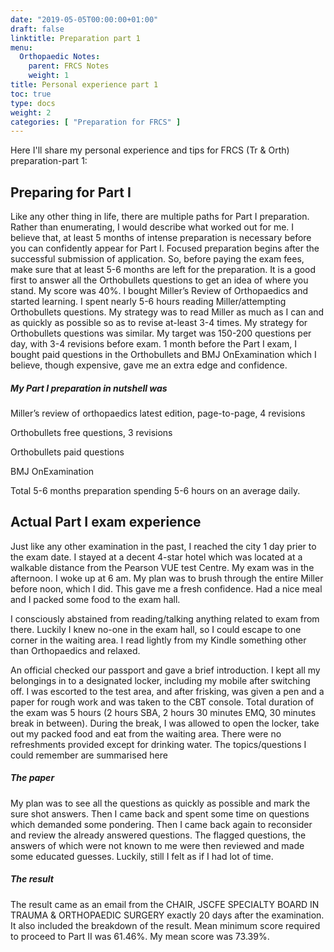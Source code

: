 ```yaml
---
date: "2019-05-05T00:00:00+01:00"
draft: false
linktitle: Preparation part 1
menu:
  Orthopaedic Notes:
    parent: FRCS Notes
    weight: 1
title: Personal experience part 1
toc: true
type: docs
weight: 2
categories: [ "Preparation for FRCS" ] 
---
```


Here I'll share my personal experience and tips for FRCS (Tr & Orth) preparation-part 1:

## Preparing for Part I
Like any other thing in life, there are multiple paths for Part I preparation. Rather than enumerating, I would describe what worked out for me. I believe that, at least 5 months of intense preparation is necessary before you can confidently appear for Part I. Focused preparation begins after the successful submission of application. So, before paying the exam fees, make sure that at least 5-6 months are left for the preparation. It is a good first to answer all the Orthobullets questions to get an idea of where you stand. My score was 40%. I bought Miller’s Review of Orthopaedics and started learning. I spent nearly 5-6 hours reading Miller/attempting Orthobullets questions. My strategy was to read Miller as much as I can and as quickly as possible so as to revise at-least 3-4 times. My strategy for Orthobullets questions was similar. My target was 150-200 questions per day, with 3-4 revisions before exam. 1 month before the Part I exam, I bought paid questions in the Orthobullets and BMJ OnExamination which I believe, though expensive, gave me an extra edge and confidence.  

##### My Part I preparation in nutshell was
Miller’s review of orthopaedics latest edition, page-to-page, 4 revisions  

Orthobullets free questions, 3 revisions  

Orthobullets paid questions  

BMJ OnExamination  

Total 5-6 months preparation spending 5-6 hours on an average daily.

 
## Actual Part I exam experience
Just like any other examination in the past, I reached the city 1 day prier to the exam date. I stayed at a decent 4-star hotel which was located at a walkable distance from the Pearson VUE test Centre. My exam was in the afternoon. I woke up at 6 am. My plan was to brush through the entire Miller before noon, which I did. This gave me a fresh confidence. Had a nice meal and I packed some food to the exam hall.  

I consciously abstained from reading/talking anything related to exam from there. Luckily I knew no-one in the exam hall, so I could escape to one corner in the waiting area. I read lightly from my Kindle something other than Orthopaedics and relaxed.  

An official checked our passport and gave a brief introduction. I kept all my belongings in to a designated locker, including my mobile after switching off. I was escorted to the test area, and after frisking, was given a pen and a paper for rough work and was taken to the CBT console. Total duration of the exam was 5 hours (2 hours SBA, 2 hours 30 minutes EMQ, 30 minutes break in between). During the break, I was allowed to open the locker, take out my packed food and eat from the waiting area. There were no refreshments provided except for drinking water. The topics/questions I could remember are summarised here  

##### The paper
My plan was to see all the questions as quickly as possible and mark the sure shot answers. Then I came back and spent some time on questions which demanded some pondering. Then I came back again to reconsider and review the already answered questions. The flagged questions, the answers of which were not known to me were then reviewed and made some educated guesses. Luckily, still I felt as if I had lot of time.  

##### The result
The result came as an email from the CHAIR, JSCFE SPECIALTY BOARD IN TRAUMA & ORTHOPAEDIC SURGERY exactly 20 days after the examination. It also included the breakdown of the result. Mean minimum score required to proceed to Part II was 61.46%. My mean score was 73.39%.  